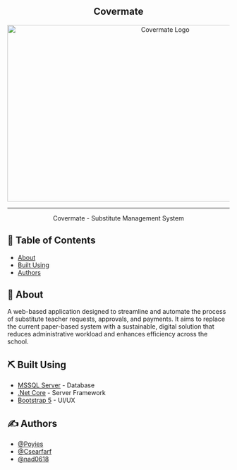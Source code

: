 
<h2 align="center">Covermate</h3>

<div align="center">
  <img width="700px" height="400px" src="https://drive.google.com/uc?export=view&id=1Xr4UjVLajaLngtu_6IrUmez_xyaezNpf" alt="Covermate Logo">
</div>

---

<p align="center">Covermate - Substitute Management System
    <br> 
</p>

## 📝 Table of Contents

- [About](#about)
- [Built Using](#built_using)
- [Authors](#authors)

## 🧐 About <a name = "about"></a>

A web-based application designed to streamline and automate the process of substitute teacher requests, approvals, and payments. It aims to replace the current paper-based system with a sustainable, digital solution that reduces administrative workload and enhances efficiency across the school.


## ⛏️ Built Using <a name = "built_using"></a>

- [MSSQL Server](https://learn.microsoft.com/en-us/ssms/sql-server-management-studio-ssms) - Database
- [.Net Core](https://dotnet.microsoft.com/en-us/download) - Server Framework
- [Bootstrap 5](https://getbootstrap.com/docs/5.0/getting-started/introduction/) - UI/UX

## ✍️ Authors <a name = "authors"></a>

- [@Poyies](https://github.com/Poyies/)
- [@Csearfarf](https://github.com/Csearfarf/)
- [@nad0618](https://github.com/nad0618)
